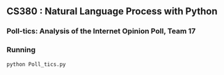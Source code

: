 ## CS380 : Natural Language Process with Python
### Poll-tics: Analysis of the Internet Opinion Poll, Team 17

### Running
```
python Poll_tics.py
```
